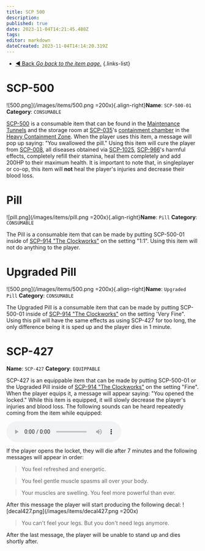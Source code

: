 ```yaml
---
title: SCP 500
description: 
published: true
date: 2023-11-04T14:21:45.488Z
tags: 
editor: markdown
dateCreated: 2023-11-04T14:14:20.319Z
---
```


- [:arrow_backward: Back *Go back to the item page.*](/en/game/items#items)
{.links-list}
# SCP-500
![500.png](/images/items/500.png =200x){.align-right}**Name**: `SCP-500-01`
**Category**: `CONSUMABLE`

[SCP-500](/en/game/scps/500) is a consumable item that can be found in the [Maintenance Tunnels](/en/game/rooms/106chamb) and the storage room at [SCP-035](/en/game/scps/035)'s [containment chamber](/en/game/rooms/035) in the [Heavy Containment Zone](/en/game/rooms/hcz). When the player uses this item, a message will pop up saying: "You swallowed the pill." Using this item will cure the player from [SCP-008](/en/game/rooms/008), all diseases obtained via [SCP-1025](/en/game/scps/1025), [SCP-966](/en/game/scps/966)'s harmful effects, completely refill their stamina, heal them completely and add 200HP to their maximum health. It is important to note that, in singleplayer or co-op, this item will **not** heal the player's injuries and decrease their blood loss.

# Pill
![pill.png](/images/items/pill.png =200x){.align-right}**Name**: `Pill`
**Category**: `CONSUMABLE`

The Pill is a consumable item that can be made by putting SCP-500-01 inside of [SCP-914 "The Clockworks"](/en/game/scps/914) on the setting "1:1". Using this item will not do anything to the player.

# Upgraded Pill
![500.png](/images/items/500.png =200x){.align-right}**Name**: `Upgraded Pill`
**Category**: `CONSUMABLE`

The Upgraded Pill is a consumable item that can be made by putting SCP-500-01 inside of [SCP-914 "The Clockworks"](/en/game/scps/914) on the setting 'Very Fine". Using this pill will have the same effects as using SCP-427 for too long, the only difference being it is sped up and the player dies in 1 minute.

# SCP-427
**Name**: `SCP-427`
**Category**: `EQUIPPABLE`

SCP-427 is an equippable item that can be made by putting SCP-500-01 or the Upgraded Pill inside of [SCP-914 "The Clockworks"](/en/game/scps/914) on the setting "Fine". When the player equips it, a message will appear saying: "You opened the locked." While this item is equipped, it will slowly decrease the player's injuries and blood loss. The following sounds can be heard repeatedly coming from the item while equipped:

<audio controls src="/audios/items/effect.ogg"></audio>


If the player opens the locket, they will die after 7 minutes and the following messages will appear in order:

> You feel refreshed and energetic.

>You feel gentle muscle spasms all over your body.

>Your muscles are swelling. You feel more powerful than ever.

After this message the player will start producing the following decal:
![decal427.png](/images/items/decal427.png =200x)

>You can't feel your legs. But you don't need legs anymore.

After the last message, the player will be unable to stand up and dies shortly after.


